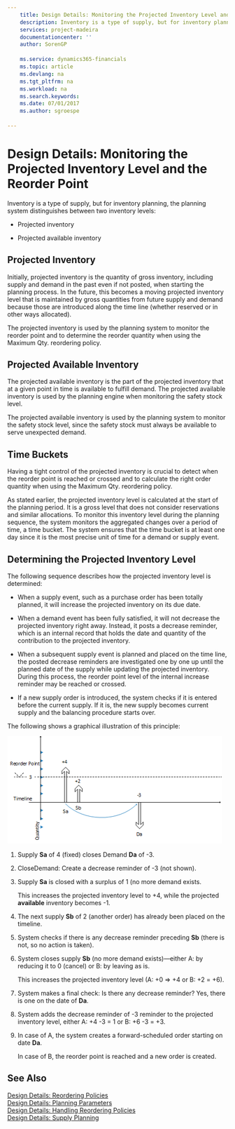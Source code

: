 ```yaml
---
    title: Design Details: Monitoring the Projected Inventory Level and the Reorder Point | Microsoft Docs
    description: Inventory is a type of supply, but for inventory planning, the planning system distinguishes between two inventory levels:
    services: project-madeira
    documentationcenter: ''
    author: SorenGP

    ms.service: dynamics365-financials
    ms.topic: article
    ms.devlang: na
    ms.tgt_pltfrm: na
    ms.workload: na
    ms.search.keywords:
    ms.date: 07/01/2017
    ms.author: sgroespe

---
```

# Design Details: Monitoring the Projected Inventory Level and the Reorder Point
Inventory is a type of supply, but for inventory planning, the planning system distinguishes between two inventory levels:  
  
-   Projected inventory  
  
-   Projected available inventory  
  
## Projected Inventory  
 Initially, projected inventory is the quantity of gross inventory, including supply and demand in the past even if not posted, when starting the planning process. In the future, this becomes a moving projected inventory level that is maintained by gross quantities from future supply and demand because those are introduced along the time line (whether reserved or in other ways allocated).  
  
 The projected inventory is used by the planning system to monitor the reorder point and to determine the reorder quantity when using the Maximum Qty. reordering policy.  
  
## Projected Available Inventory  
 The projected available inventory is the part of the projected inventory that at a given point in time is available to fulfill demand. The projected available inventory is used by the planning engine when monitoring the safety stock level.  
  
 The projected available inventory is used by the planning system to monitor the safety stock level, since the safety stock must always be available to serve unexpected demand.  
  
## Time Buckets  
 Having a tight control of the projected inventory is crucial to detect when the reorder point is reached or crossed and to calculate the right order quantity when using the Maximum Qty. reordering policy.  
  
 As stated earlier, the projected inventory level is calculated at the start of the planning period. It is a gross level that does not consider reservations and similar allocations. To monitor this inventory level during the planning sequence, the system monitors the aggregated changes over a period of time, a time bucket. The system ensures that the time bucket is at least one day since it is the most precise unit of time for a demand or supply event.  
  
## Determining the Projected Inventory Level  
 The following sequence describes how the projected inventory level is determined:  
  
-   When a supply event, such as a purchase order has been totally planned, it will increase the projected inventory on its due date.  
  
-   When a demand event has been fully satisfied, it will not decrease the projected inventory right away. Instead, it posts a decrease reminder, which is an internal record that holds the date and quantity of the contribution to the projected inventory.  
  
-   When a subsequent supply event is planned and placed on the time line, the posted decrease reminders are investigated one by one up until the planned date of the supply while updating the projected inventory. During this process, the reorder point level of the internal increase reminder may be reached or crossed.  
  
-   If a new supply order is introduced, the system checks if it is entered before the current supply. If it is, the new supply becomes current supply and the balancing procedure starts over.  
  
 The following shows a graphical illustration of this principle:  
  
 ![](media/nav_app_supply_planning_2_projected_inventory.png "NAV_APP_supply_planning_2_projected_inventory")  
  
1.  Supply **Sa** of 4 (fixed) closes Demand **Da** of -3.  
  
2.  CloseDemand: Create a decrease reminder of -3 (not shown).  
  
3.  Supply **Sa** is closed with a surplus of 1 (no more demand exists.  
  
     This increases the projected inventory level to +4, while the projected **available** inventory becomes -1.  
  
4.  The next supply **Sb** of 2 (another order) has already been placed on the timeline.  
  
5.  System checks if there is any decrease reminder preceding **Sb** (there is not, so no action is taken).  
  
6.  System closes supply **Sb** (no more demand exists)—either A: by reducing it to 0 (cancel) or B: by leaving as is.  
  
     This increases the projected inventory level (A: +0 => +4 or B: +2 = +6).  
  
7.  System makes a final check: Is there any decrease reminder? Yes, there is one on the date of **Da**.  
  
8.  System adds the decrease reminder of -3 reminder to the projected inventory level, either A: +4 -3 = 1 or B: +6 -3 = +3.  
  
9. In case of A, the system creates a forward-scheduled order starting on date **Da**.  
  
     In case of B, the reorder point is reached and a new order is created.  
  
## See Also  
 [Design Details: Reordering Policies](design-details-reordering-policies.md)   
 [Design Details: Planning Parameters](design-details-planning-parameters.md)   
 [Design Details: Handling Reordering Policies](design-details-handling-reordering-policies.md)   
 [Design Details: Supply Planning](design-details-supply-planning.md)